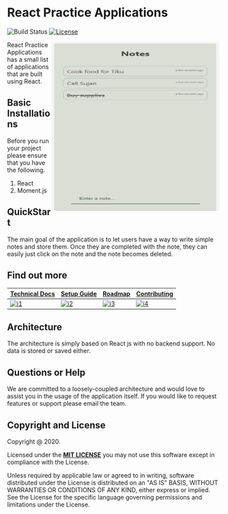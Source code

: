 # React Practice Applications

![Build Status](https://travis-ci.org/klugjo/hexo-autolinker.svg?branch=master)
[![License][license-image]][license]

<img src="https://github.com/mohit2530/react-practice/blob/main/notes-withouthttp/img/notes-sm.png"
 alt="" title="Sprinklers" align="right" width="400px" height="400px" />


React Practice Applications has a small list of applications that are built using React.


## Basic Installations

Before you run your project please ensure that you have the following.

 1. React
 2. Moment.js


## QuickStart

The main goal of the application is to let users have a way to write simple notes and store them. Once they are completed with the note, they can 
easily just click on the note and the note becomes deleted.


## Find out more

| **[Technical Docs][techdocs]**     | **[Setup Guide][setup]**     | **[Roadmap][roadmap]**           | **[Contributing][contributing]**           |
|-------------------------------------|-------------------------------|-----------------------------------|---------------------------------------------|
| [![i1][techdocs-image]][techdocs] | [![i2][setup-image]][setup] | [![i3][roadmap-image]][roadmap] | [![i4][contributing-image]][contributing] |

## Architecture

The architecture is simply based on React js with no backend support. No data is stored or saved either.


## Questions or Help

We are committed to a loosely-coupled architecture and would love to assist you in the usage of the application itself. If you would like to request features or support please email the team.


## Copyright and License

Copyright @ 2020.

Licensed under the **[MIT LICENSE][license]**
you may not use this software except in compliance with the License.

Unless required by applicable law or agreed to in writing, software
distributed under the License is distributed on an "AS IS" BASIS,
WITHOUT WARRANTIES OR CONDITIONS OF ANY KIND, either express or implied.
See the License for the specific language governing permissions and
limitations under the License.



[license-image]: http://img.shields.io/badge/license-Apache--2-blue.svg?style=flat
[license]: https://www.mit.edu/~amini/LICENSE.md

[techdocs-image]: https://d3i6fms1cm1j0i.cloudfront.net/github/images/techdocs.png
[setup-image]: https://d3i6fms1cm1j0i.cloudfront.net/github/images/setup.png
[roadmap-image]: https://d3i6fms1cm1j0i.cloudfront.net/github/images/roadmap.png
[contributing-image]: https://d3i6fms1cm1j0i.cloudfront.net/github/images/contributing.png

[techdocs]: https://github.com/mohit2530/react-practice/blob/main/notes-withouthttp/techdocs.md
[setup]: https://github.com/mohit2530/react-practice
[roadmap]: https://github.com/mohit2530/react-practice
[contributing]: https://github.com/mohit2530/react-practice
